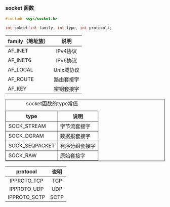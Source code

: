 ### socket 函数

```c
#include <sys/socket.h>

int sokcet(int family, int type, int protocol);
```

|family（地址族）|说明             |
|-------------|:---------------:|
|AF_INET    |IPv4协议             |
|AF_INET6   |IPv6协议             |
|AF_LOCAL   |Unix域协议           |
|AF_ROUTE   |路由套接字           |
|AF_KEY     |密钥套接字           |
        
<html>
    <body>
        <table border = "1">
            <caption> socket函数的type常值 </caption>
            <tr>
                <th> type </th>
                <th> 说明 </th>
            </tr>
            <tr>
                <td> SOCK_STREAM </td>
                <td> 字节流套接字 </td>
            </tr>
            <tr>
                <td> SOCK_DGRAM </td>
                <td> 数据报套接字</td>
            </tr>
            <tr>
                <td> SOCK_SEQPACKET </td>
                <td> 有序分组套接字  </td>
            </tr>
            <tr>
                <td> SOCK_RAW   </td>
                <td> 原始套接字  </td>
            </tr>
        </table>
    </body>
</html>

|protocol   | 说明        |
|:----------:|:-----------:|
|IPPROTO_TCP | TCP          |
|IPPROTO_UDP|   UDP         |
|IPPROTO_SCTP| SCTP         |